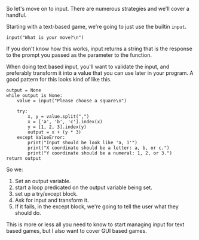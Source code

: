 So let's move on to input. There are numerous strategies and we'll cover a
handful.

Starting with a text-based game, we're going to just use the builtin `input`.

    input("What is your move?\n")

If you don't know how this works, input returns a string that is the response
to the prompt you passed as the parameter to the function.

When doing text based input, you'll want to validate the input, and preferably
transform it into a value that you can use later in your program. A good pattern
for this looks kind of like this.

    output = None
    while output is None:
        value = input("Please choose a square\n")

        try:
            x, y = value.split(",")
            x = ['a', 'b', 'c'].index(x)
            y = [1, 2, 3].index(y)
            output = x + (y * 3)
        except ValueError:
            print("Input should be look like 'a, 1'")
            print("X coordinate should be a letter: a, b, or c.")
            print("Y coordinate should be a numeral: 1, 2, or 3.")
    return output

So we:

1. Set an output variable. 
2. start a loop predicated on the output variable being set.
3. set up a try/except block.
4. Ask for input and transform it.
5. If it fails, in the except block, we're going to tell the user what they
   should do.

This is more or less all you need to know to start managing input for text
based games, but I also want to cover GUI based games.

